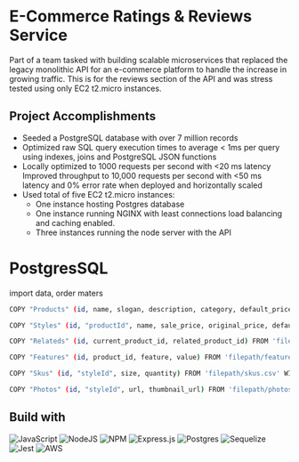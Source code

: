 # E-Commerce Ratings & Reviews Service
Part of a team tasked with building scalable microservices that replaced the legacy monolithic API for an e-commerce platform to handle the increase in growing traffic. This is for the reviews section of the API and was stress tested using only EC2 t2.micro instances.

## Project Accomplishments
- Seeded a PostgreSQL database with over 7 million records
- Optimized raw SQL query execution times to average < 1ms per query using indexes, joins and PostgreSQL JSON functions
- Locally optimized to 1000 requests per second with <20 ms latency
Improved throughput to 10,000 requests per second with <50 ms latency and 0% error rate when deployed and horizontally scaled
- Used total of five EC2 t2.micro instances:
  - One instance hosting Postgres database
  - One instance running NGINX with least connections load balancing and caching enabled.
  - Three instances running the node server with the API

# PostgresSQL 
import data, order maters

```sh
COPY "Products" (id, name, slogan, description, category, default_price) FROM 'filepath/product.csv' WITH (delimiter ',' csv header);
```

```sh
COPY "Styles" (id, "productId", name, sale_price, original_price, default_style) FROM 'filepath/styles.csv' WITH (delimiter ',' csv header null 'null');
```

```sh
COPY "Relateds" (id, current_product_id, related_product_id) FROM 'filepath/related.csv' WITH (delimiter ',' csv header);
```

```sh
COPY "Features" (id, product_id, feature, value) FROM 'filepath/features.csv' WITH (delimiter ',' csv header null 'null');
```

```sh
COPY "Skus" (id, "styleId", size, quantity) FROM 'filepath/skus.csv' WITH (delimiter ',' csv header null 'null');
```

```sh
COPY "Photos" (id, "styleId", url, thumbnail_url) FROM 'filepath/photos.csv' WITH (delimiter ',' csv header null 'null');
```
## Build with
![JavaScript](https://img.shields.io/badge/javascript-%23323330.svg?style=for-the-badge&logo=javascript&logoColor=%23F7DF1E)
![NodeJS](https://img.shields.io/badge/node.js-6DA55F?style=for-the-badge&logo=node.js&logoColor=white)
![NPM](https://img.shields.io/badge/NPM-%23000000.svg?style=for-the-badge&logo=npm&logoColor=white)
![Express.js](https://img.shields.io/badge/express.js-%23404d59.svg?style=for-the-badge&logo=express&logoColor=%2361DAFB)
![Postgres](https://img.shields.io/badge/postgres-%23316192.svg?style=for-the-badge&logo=postgresql&logoColor=white)
![Sequelize](https://img.shields.io/badge/Sequelize-52B0E7?style=for-the-badge&logo=Sequelize&logoColor=white)
![Jest](https://img.shields.io/badge/-jest-%23C21325?style=for-the-badge&logo=jest&logoColor=white)
![AWS](https://img.shields.io/badge/AWS-%23FF9900.svg?style=for-the-badge&logo=amazon-aws&logoColor=white)



